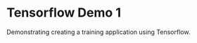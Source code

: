 Tensorflow Demo 1
================================================================

Demonstrating creating a training application using Tensorflow.
